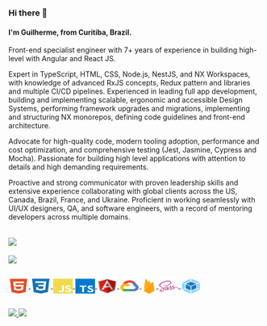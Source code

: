 ### Hi there 👋

#### I'm Guilherme, from Curitiba, Brazil.

Front-end specialist engineer with 7+ years of experience in building high-level with Angular and React JS.

Expert in TypeScript, HTML, CSS, Node.js, NestJS, and NX Workspaces, with knowledge of advanced RxJS concepts, Redux pattern and libraries and multiple CI/CD pipelines. Experienced in leading full app development, building and implementing scalable, ergonomic and accessible Design Systems, performing framework upgrades and migrations, implementing and structuring NX monorepos, defining code guidelines and front-end architecture.

Advocate for high-quality code, modern tooling adoption, performance and cost optimization, and comprehensive testing (Jest, Jasmine, Cypress and Mocha). Passionate for building high level applications with attention to details and high demanding requirements.

Proactive and strong communicator with proven leadership skills and extensive experience collaborating with global clients across the US, Canada, Brazil, France, and Ukraine. Proficient in working seamlessly with UI/UX designers, QA, and software engineers, with a record of mentoring developers across multiple domains.

<br />

<div>
  <a href="https://github.com/guilhermetod">
  <img align="center" height="180em" src="https://github-readme-stats-guilhermetod.vercel.app/api?username=guilhermetod&show_icons=true&theme=algolia&include_all_commits=true&count_private=true"/>
   <br />
   <br />
  <img align="center" height="180em" src="https://github-readme-stats-guilhermetod.vercel.app/api/top-langs/?username=guilhermetod&layout=compact&langs_count=10&theme=algolia"/>
</div>
  
  ##
  
<div>
  <img align="center" alt="HTML" height="30" width="40" src="https://raw.githubusercontent.com/devicons/devicon/master/icons/html5/html5-plain.svg">
  <img align="center" alt="CSS" height="30" width="40" src="https://raw.githubusercontent.com/devicons/devicon/master/icons/css3/css3-plain.svg">
  <img align="center" alt="Javascript" height="30" width="40" src="https://raw.githubusercontent.com/devicons/devicon/master/icons/javascript/javascript-plain.svg">
  <img align="center" alt="TypeScript" height="30" width="40" src="https://raw.githubusercontent.com/devicons/devicon/master/icons/typescript/typescript-plain.svg">
  <img align="center" alt="Angular" height="30" width="40" src="https://raw.githubusercontent.com/devicons/devicon/master/icons/angularjs/angularjs-original.svg">
  <img align="center" alt="Google Cloud" height="30" width="40" src="https://github.com/devicons/devicon/blob/master/icons/googlecloud/googlecloud-original.svg">
  <img align="center" alt="Firebase" height="30" width"40" src="https://raw.githubusercontent.com/devicons/devicon/master/icons/firebase/firebase-plain.svg">
  <img align="center" alt="SCSS" height="30" width="40" src="https://raw.githubusercontent.com/devicons/devicon/master/icons/sass/sass-original.svg">
  <img align="center" alt="Webpack" height="30" width="40" src="https://raw.githubusercontent.com/devicons/devicon/master/icons/webpack/webpack-original.svg">
</div>
  
  ##
  
  <div>
  <a href="mailto:guilhermetod@gmail.com">
    <img src="https://img.shields.io/badge/Gmail-D14836?style=for-the-badge&logo=gmail&logoColor=white" target="_blank">
  </a>
  <a href="https://www.linkedin.com/in/guilherme-tod-b8a324210" target="_blank">
    <img src="https://img.shields.io/badge/LinkedIn-0077B5?style=for-the-badge&logo=linkedin&logoColor=white" target="_blank">
  </a>
</div>
